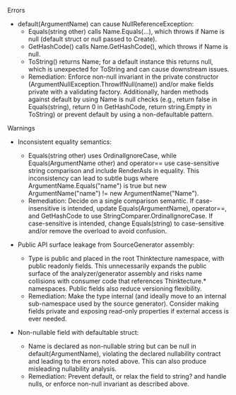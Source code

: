 Errors
- default(ArgumentName) can cause NullReferenceException:
  - Equals(string other) calls Name.Equals(...), which throws if Name is null (default struct or null passed to Create).
  - GetHashCode() calls Name.GetHashCode(), which throws if Name is null.
  - ToString() returns Name; for a default instance this returns null, which is unexpected for ToString and can cause downstream issues.
  - Remediation: Enforce non-null invariant in the private constructor (ArgumentNullException.ThrowIfNull(name)) and/or make fields private with a validating factory. Additionally, harden methods against default by using Name is null checks (e.g., return false in Equals(string), return 0 in GetHashCode, return string.Empty in ToString) or prevent default by using a non-defaultable pattern.

Warnings
- Inconsistent equality semantics:
  - Equals(string other) uses OrdinalIgnoreCase, while Equals(ArgumentName other) and operator== use case-sensitive string comparison and include RenderAsIs in equality. This inconsistency can lead to subtle bugs where ArgumentName.Equals("name") is true but new ArgumentName("name") != new ArgumentName("Name").
  - Remediation: Decide on a single comparison semantic. If case-insensitive is intended, update Equals(ArgumentName), operator==, and GetHashCode to use StringComparer.OrdinalIgnoreCase. If case-sensitive is intended, change Equals(string) to case-sensitive and/or remove the overload to avoid confusion.

- Public API surface leakage from SourceGenerator assembly:
  - Type is public and placed in the root Thinktecture namespace, with public readonly fields. This unnecessarily expands the public surface of the analyzer/generator assembly and risks name collisions with consumer code that references Thinktecture.* namespaces. Public fields also reduce versioning flexibility.
  - Remediation: Make the type internal (and ideally move to an internal sub-namespace used by the source generator). Consider making fields private and exposing read-only properties if external access is ever needed.

- Non-nullable field with defaultable struct:
  - Name is declared as non-nullable string but can be null in default(ArgumentName), violating the declared nullability contract and leading to the errors noted above. This can also produce misleading nullability analysis.
  - Remediation: Prevent default, or relax the field to string? and handle nulls, or enforce non-null invariant as described above.
